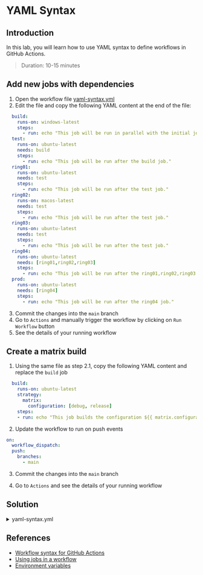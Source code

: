 # YAML Syntax

## Introduction

In this lab, you will learn how to use YAML syntax to define workflows in GitHub Actions.

> Duration: 10-15 minutes

## Add new jobs with dependencies

1. Open the workflow file [yaml-syntax.yml](/.github/workflows/yaml-syntax.yml)
2. Edit the file and copy the following YAML content at the end of the file:

```YAML
  build:
    runs-on: windows-latest
    steps:
      - run: echo "This job will be run in parallel with the initial job."
  test:
    runs-on: ubuntu-latest
    needs: build
    steps:
      - run: echo "This job will be run after the build job."
  ring01:
    runs-on: ubuntu-latest
    needs: test
    steps:
      - run: echo "This job will be run after the test job."
  ring02:
    runs-on: macos-latest
    needs: test
    steps:
      - run: echo "This job will be run after the test job."
  ring03:
    runs-on: ubuntu-latest
    needs: test
    steps:
      - run: echo "This job will be run after the test job."
  ring04:
    runs-on: ubuntu-latest
    needs: [ring01,ring02,ring03]
    steps:
      - run: echo "This job will be run after the ring01,ring02,ring03 jobs."
  prod:
    runs-on: ubuntu-latest
    needs: [ring04]
    steps:
      - run: echo "This job will be run after the ring04 job."
```

3. Commit the changes into the `main` branch
4. Go to `Actions` and manually trigger the workflow by clicking on `Run Workflow` button
5. See the details of your running workflow

## Create a matrix build

1. Using the same file as step 2.1, copy the following YAML content and replace the `build` job

```YAML
  build:
    runs-on: ubuntu-latest
    strategy:
      matrix:
        configuration: [debug, release]
    steps:
    - run: echo "This job builds the configuration ${{ matrix.configuration }}."
```

2. Update the workflow to run on push events

```YAML
on:
  workflow_dispatch:
  push:
    branches:
      - main
```

3. Commit the changes into the `main` branch

4. Go to `Actions` and see the details of your running workflow

## Solution

<details>
  <summary>yaml-syntax.yml</summary>
  
```YAML
name: YAML Syntax
on:
  workflow_dispatch:
  push:
    branches:
      - main
jobs:
  initial:
    runs-on: ubuntu-latest
    steps:
      - run: echo "This job will be run first."
  
  fanout1:
    runs-on: ubuntu-latest
    needs: initial
    steps:
      - run: echo "This job will run after the initial job, in parallel with fanout2."
  
  fanout2:
    runs-on: ubuntu-latest
    needs: initial
    steps:
      - run: echo "This job will run after the initial job, in parallel with fanout1."
  
  fanout3:
    runs-on: ubuntu-latest
    needs: fanout1
    steps:
      - run: echo "This job will run after the initial job, in parallel with fanout2."
  
  fanin:
    runs-on: ubuntu-latest
    needs: [fanout1, fanout2]
    steps:
      - run: echo "This job will run after fanout1 and fanout2 have finished."
  
  build:
    runs-on: ubuntu-latest  
    strategy:
      matrix:
        configuration: [debug, release]
    steps:
    - run: echo "This job builds the cofiguration ${{ matrix.configuration }}."
  
  test:
    runs-on: ubuntu-latest
    needs: build
    steps:
      - run: echo "This job will be run after the build job."
  
  ring01:
    runs-on: ubuntu-latest
    needs: test
    steps:
      - run: echo "This job will be run after the test job."
  
  ring02:
    runs-on: macos-latest
    needs: test
    steps:
      - run: echo "This job will be run after the test job."
  
  ring03:
    runs-on: ubuntu-latest
    needs: test
    steps:
      - run: echo "This job will be run after the test job."
  
  ring04:
    runs-on: ubuntu-latest
    needs: [ring01,ring02,ring03]
    steps:
      - run: echo "This job will be run after the ring01,ring02,ring03 jobs."
  
  prod:
    runs-on: ubuntu-latest
    needs: [ring04]
    steps:
      - run: echo "This job will be run after the ring04 job."
```

</details>

## References

- [Workflow syntax for GitHub Actions](https://docs.github.com/en/actions/using-workflows/workflow-syntax-for-github-actions)
- [Using jobs in a workflow](https://docs.github.com/en/actions/using-jobs/using-jobs-in-a-workflow)
- [Environment variables](https://docs.github.com/en/actions/learn-github-actions/environment-variables)
